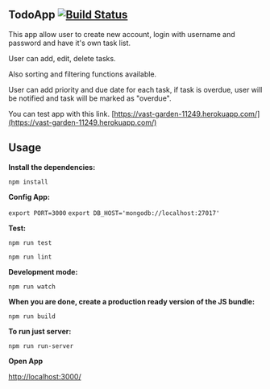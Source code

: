 ## TodoApp [![Build Status](https://travis-ci.org/avg20/todo-app.svg?branch=master)](https://travis-ci.org/avg20/todo-app)

This app allow user to create new account, login with username and password and have it's own task list.

User can add, edit, delete tasks.

Also sorting and filtering functions available.

User can add priority and due date for each task, if task is overdue, user will be notified and task will be marked as "overdue".

You can test app with this link. [https://vast-garden-11249.herokuapp.com/](https://vast-garden-11249.herokuapp.com/)

## Usage

__Install the dependencies:__

`npm install`

__Config App:__

`export PORT=3000`
`export DB_HOST='mongodb://localhost:27017'`


__Test:__

`npm run test`

`npm run lint`

__Development mode:__

`npm run watch`

__When you are done, create a production ready version of the JS bundle:__

`npm run build`

__To run just server:__

`npm run run-server`

__Open App__

[http://localhost:3000/](http://localhost:3000/)
